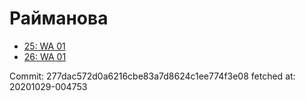 # Райманова
- [25: WA 01](25.md)
- [26: WA 01](26.md)

Commit: 277dac572d0a6216cbe83a7d8624c1ee774f3e08
 fetched at: 20201029-004753
